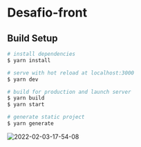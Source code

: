 # Desafio-front

## Build Setup

```bash
# install dependencies
$ yarn install

# serve with hot reload at localhost:3000
$ yarn dev

# build for production and launch server
$ yarn build
$ yarn start

# generate static project
$ yarn generate
```

![2022-02-03-17-54-08](https://user-images.githubusercontent.com/53521650/152427646-b15a0b6a-2347-4eeb-9988-da0798c2f70d.gif)
